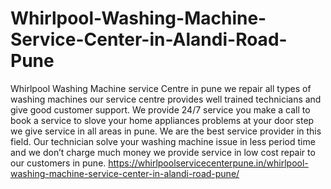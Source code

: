 # Whirlpool-Washing-Machine-Service-Center-in-Alandi-Road-Pune
 Whirlpool Washing Machine service Centre in pune we repair all types of washing machines our service centre provides well trained technicians and give good customer support. We provide 24/7 service you make a call to book a service to slove your home appliances problems at your door step  we give service in all areas in pune. We are the best service provider in this field. Our technician solve your washing machine issue in less period time and we don’t charge much money we provide service in low cost repair to our customers in pune. https://whirlpoolservicecenterpune.in/whirlpool-washing-machine-service-center-in-alandi-road-pune/
